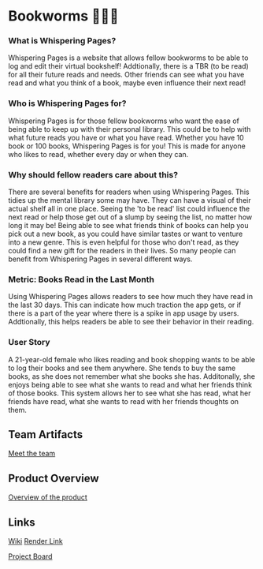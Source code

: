 # Bookworms 🐛🐛🐛

### What is Whispering Pages?
Whispering Pages is a website that allows fellow bookworms to be able to log and edit their virtual bookshelf! Addtionally, there is a TBR (to be read) for all their future reads and needs. Other friends can see what you have read and what you think of a book, maybe even influence their next read!

### Who is Whispering Pages for?
Whispering Pages is for those fellow bookworms who want the ease of being able to keep up with their personal library. This could be to help with what future reads you have or what you have read. Whether you have 10 book or 100 books, Whispering Pages is for you! This is made for anyone who likes to read, whether every day or when they can. 

### Why should fellow readers care about this?
There are several benefits for readers when using Whispering Pages. This tidies up the mental library some may have. They can have a visual of their actual shelf all in one place. Seeing the 'to be read' list could influence the next read or help those get out of a slump by seeing the list, no matter how long it may be! Being able to see what friends think of books can help you pick out a new book, as you could have similar tastes or want to venture into a new genre. This is even helpful for those who don't read, as they could find a new gift for the readers in their lives. So many people can benefit from Whispering Pages in several different ways. 

### Metric: Books Read in the Last Month
Using Whispering Pages allows readers to see how much they have read in the last 30 days. This can indicate how much traction the app gets, or if there is a part of the year where there is a spike in app usage by users. Addtionally, this helps readers be able to see their behavior in their reading.

### User Story
A 21-year-old female who likes reading and book shopping wants to be able to log their books and see them anywhere. She tends to buy the same books, as she does not remember what she books she has. Additonally, she enjoys being able to see what she wants to read and what her friends think of those books. This system allows her to see what she has read, what her friends have read, what she wants to read with her friends thoughts on them.
## Team Artifacts
[Meet the team](https://github.com/ehb2004/bookworms/wiki/%F0%9F%91%A5-TEAM-ARTIFACT)
## Product Overview
[Overview of the product](https://github.com/ehb2004/bookworms/wiki/%F0%9F%92%A1-PRODUCT-OVERVIEW)
## Links 
[Wiki](https://github.com/ehb2004/bookworms/wiki)
[Render Link](https://whispering-pages.onrender.com)

[Project Board](https://github.com/users/ehb2004/projects/1)
